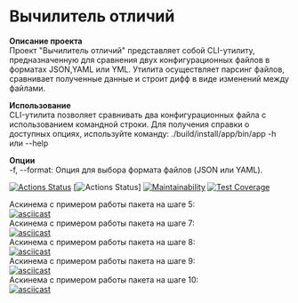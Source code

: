 # Вычилитель отличий  
**Описание проекта**  
Проект "Вычилитель отличий" представляет собой CLI-утилиту, предназначенную для сравнения двух конфигурационных файлов в форматах JSON,YAML или YML. Утилита осуществляет парсинг файлов, сравнивает полученные данные и строит дифф в виде изменений между файлами.  

**Использование**  
CLI-утилита позволяет сравнивать два конфигурационных файла с использованием командной строки. Для получения справки о доступных опциях, используйте команду: ./build/install/app/bin/app -h или --help

**Опции**  
-f, --format: Опция для выбора формата файлов (JSON или YAML).

[![Actions Status](https://github.com/SpaceLudens/java-project-71/actions/workflows/hexlet-check.yml/badge.svg)](https://github.com/SpaceLudens/java-project-71/actions)
[![Actions Status](https://github.com/SpaceLudens/java-project-71/actions/workflows/main.yml/badge.svg)]
[![Maintainability](https://api.codeclimate.com/v1/badges/44471e5730a3454da086/maintainability)](https://codeclimate.com/github/SpaceLudens/java-project-71/maintainability)
[![Test Coverage](https://api.codeclimate.com/v1/badges/44471e5730a3454da086/test_coverage)](https://codeclimate.com/github/SpaceLudens/java-project-71/test_coverage)

Аскинема с примером работы пакета на шаге 5:  
[![asciicast](https://asciinema.org/a/jyw5T7JuN1XqWfDzdtLiRB3y4.svg)](https://asciinema.org/a/jyw5T7JuN1XqWfDzdtLiRB3y4)  
Аскинема с примером работы пакета на шаге 7:  
[![asciicast](https://asciinema.org/a/j42RQWuhXnbMDCT8nWNo0V7EA.svg)](https://asciinema.org/a/j42RQWuhXnbMDCT8nWNo0V7EA)  
Аскинема с примером работы пакета на шаге 8:  
[![asciicast](https://asciinema.org/a/WdzjPjKZ1lWF4r595b71IUfJa.svg)](https://asciinema.org/a/WdzjPjKZ1lWF4r595b71IUfJa)  
Аскинема с примером работы пакета на шаге 9:  
[![asciicast](https://asciinema.org/a/vp2bDdbDoe8H81TneyjB2vvt2.svg)](https://asciinema.org/a/vp2bDdbDoe8H81TneyjB2vvt2)  
Аскинема с примером работы пакета на шаге 10:  
[![asciicast](https://asciinema.org/a/mGH6B7DIyYLHINHGp7goDizYW.svg)](https://asciinema.org/a/mGH6B7DIyYLHINHGp7goDizYW)  
